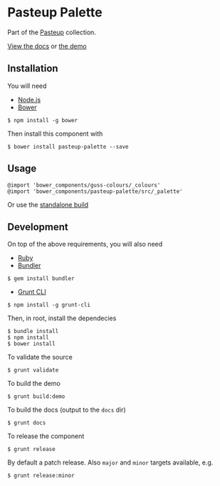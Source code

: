 Pasteup Palette
===============

Part of the [Pasteup](https://github.com/guardian/pasteup) collection.

[View the docs](http://guardian.github.io/pasteup-palette/docs) or
[the demo](http://guardian.github.io/pasteup-palette/demo)

## Installation

You will need

 * [Node.js](http://nodejs.org/)
 * [Bower](http://bower.io/)
```
$ npm install -g bower
```

Then install this component with

```
$ bower install pasteup-palette --save
```

## Usage

```
@import 'bower_components/guss-colours/_colours'
@import 'bower_components/pasteup-palette/src/_palette'
```

Or use the [standalone build](build/buttons.min.css)

## Development

On top of the above requirements, you will also need

 * [Ruby](https://www.ruby-lang.org/en/)
 * [Bundler](http://bundler.io/)
```
$ gem install bundler
```
 * [Grunt CLI](http://gruntjs.com/getting-started#installing-the-cli)
```
$ npm install -g grunt-cli
```

Then, in root, install the dependecies

```
$ bundle install
$ npm install
$ bower install
```

To validate the source

```
$ grunt validate
```

To build the demo

```
$ grunt build:demo
```

To build the docs (output to the `docs` dir)

```
$ grunt docs
```

To release the component

```
$ grunt release
```

By default a patch release. Also `major` and `minor` targets available, e.g.

```
$ grunt release:minor
```
